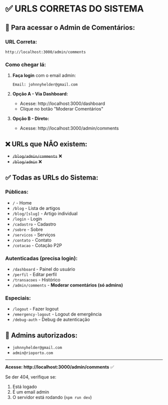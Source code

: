 # ✅ URLS CORRETAS DO SISTEMA

## 🎯 Para acessar o Admin de Comentários:

### URL Correta:
```
http://localhost:3000/admin/comments
```

### Como chegar lá:

1. **Faça login** com o email admin:
   ```
   Email: johnnyhelder@gmail.com
   ```

2. **Opção A - Via Dashboard:**
   - Acesse: http://localhost:3000/dashboard
   - Clique no botão "Moderar Comentários"

3. **Opção B - Direto:**
   - Acesse: http://localhost:3000/admin/comments

## ❌ URLs que NÃO existem:
- ~~`/blog/admin/comments`~~ ❌
- ~~`/blog/admin`~~ ❌

## ✅ Todas as URLs do Sistema:

### Públicas:
- `/` - Home
- `/blog` - Lista de artigos
- `/blog/[slug]` - Artigo individual
- `/login` - Login
- `/cadastro` - Cadastro
- `/sobre` - Sobre
- `/servicos` - Serviços
- `/contato` - Contato
- `/cotacao` - Cotação P2P

### Autenticadas (precisa login):
- `/dashboard` - Painel do usuário
- `/perfil` - Editar perfil
- `/transacoes` - Histórico
- `/admin/comments` - **Moderar comentários (só admins)**

### Especiais:
- `/logout` - Fazer logout
- `/emergency-logout` - Logout de emergência
- `/debug-auth` - Debug de autenticação

## 🔐 Admins autorizados:
- `johnnyhelder@gmail.com`
- `admin@rioporto.com`

---

**Acesse: http://localhost:3000/admin/comments** ✅

Se der 404, verifique se:
1. Está logado
2. É um email admin
3. O servidor está rodando (`npm run dev`)
